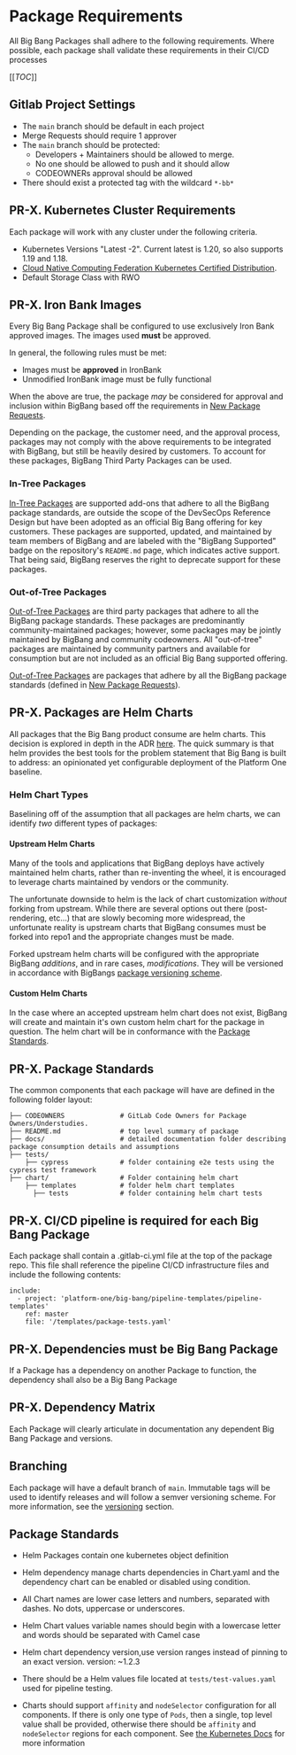 # Package Requirements

All Big Bang Packages shall adhere to the following requirements.  Where possible, each package shall validate these requirements in their CI/CD processes

[[_TOC_]]

## Gitlab Project Settings

* The `main` branch should be default in each project
* Merge Requests should require 1 approver
* The `main` branch should be protected:
  * Developers + Maintainers should be allowed to merge.  
  * No one should be allowed to push and it should allow
  * CODEOWNERs approval should be allowed
* There should exist a protected tag with the wildcard `*-bb*`

## PR-X. Kubernetes Cluster Requirements

Each package will work with any cluster under the following criteria.

* Kubernetes Versions "Latest -2".  Current latest is 1.20, so also supports 1.19 and 1.18.
* [Cloud Native Computing Federation Kubernetes Certified Distribution](https://www.cncf.io/certification/software-conformance/).
* Default Storage Class with RWO

## PR-X. Iron Bank Images

Every Big Bang Package shall be configured to use exclusively Iron Bank approved images.  The images used __must__ be approved.

In general, the following rules must be met:

* Images must be __approved__ in IronBank
* Unmodified IronBank image must be fully functional

When the above are true, the package _may_ be considered for approval and inclusion within BigBang based off the requirements in [New Package Requests](NewPackageRequests.md).

Depending on the package, the customer need, and the approval process, packages may not comply with the above requirements to be integrated with BigBang, but still be heavily desired by customers.  To account for these packages, BigBang Third Party Packages can be used.

### In-Tree Packages

[In-Tree Packages](https://repo1.dso.mil/platform-one/big-bang/apps) are supported add-ons that adhere to all the BigBang package standards, are outside the scope of the DevSecOps Reference Design but have been adopted as an official Big Bang offering for key customers. These packages are supported, updated, and maintained by team members of BigBang and are labeled with the "BigBang Supported" badge on the repository's `README.md` page, which indicates active support.  That being said, BigBang reserves the right to deprecate support for these packages.

### Out-of-Tree Packages

[Out-of-Tree Packages](https://repo1.dso.mil/platform-one/big-bang/apps/third-party) are third party packages that adhere to all the BigBang package standards.  These packages are predominantly community-maintained packages; however, some packages may be jointly maintained by BigBang and community codeowners. All "out-of-tree" packages are maintained by community partners and available for consumption but are not included as an official Big Bang supported offering.

[Out-of-Tree Packages](https://repo1.dso.mil/platform-one/big-bang/apps/third-party) are packages that adhere by all the BigBang package standards (defined in [New Package Requests](NewPackageRequests.md)).

## PR-X. Packages are Helm Charts

All packages that the Big Bang product consume are helm charts.  This decision is explored in depth in the ADR [here](http://about:blank).  The quick summary is that helm provides the best tools for the problem statement that Big Bang is built to address: an opinionated yet configurable deployment of the Platform One baseline.

### Helm Chart Types

Baselining off of the assumption that all packages are helm charts, we can identify _two_ different types of packages:

#### Upstream Helm Charts

Many of the tools and applications that BigBang deploys have actively maintained helm charts, rather than re-inventing the wheel, it is encouraged to leverage charts maintained by vendors or the community.  

The unfortunate downside to helm is the lack of chart customization _without_ forking from upstream.  While there are several options out there (post-rendering, etc...) that are slowly becoming more widespread, the unfortunate reality is upstream charts that BigBang consumes must be forked into repo1 and the appropriate changes must be made.

Forked upstream helm charts will be configured with the appropriate BigBang _additions_, and in rare cases, _modifications_.  They will be versioned in accordance with BigBangs [package versioning scheme](#pr-x.-package-versioning-scheme).

#### Custom Helm Charts

In the case where an accepted upstream helm chart does not exist, BigBang will create and maintain it's own custom helm chart for the package in question.  The helm chart will be in conformance with the [Package Standards](#pr-x.-package-standards).

## PR-X. Package Standards

The common components that each package will have are defined in the following folder layout:

```shell
├── CODEOWNERS              # GitLab Code Owners for Package Owners/Understudies.
├── README.md               # top level summary of package
├── docs/                   # detailed documentation folder describing package consumption details and assumptions
├── tests/
    ├── cypress             # folder containing e2e tests using the cypress test framework
├── chart/                  # Folder containing helm chart
    ├── templates           # folder helm chart templates
      ├── tests             # folder containing helm chart tests 
```

## PR-X. CI/CD pipeline is required for each Big Bang Package

Each package shall contain a .gitlab-ci.yml file at the top of the package repo.   This file shall reference the pipeline CI/CD infrastructure
files and include the following contents:

```shell
include:
  - project: 'platform-one/big-bang/pipeline-templates/pipeline-templates'
    ref: master
    file: '/templates/package-tests.yaml'
```

## PR-X. Dependencies must be Big Bang Package

If a Package has a dependency on another Package to function, the dependency shall also be a Big Bang Package

## PR-X. Dependency Matrix

Each Package will clearly articulate in documentation any dependent Big Bang Package and versions.

## Branching

Each package will have a default branch of `main`.  Immutable tags will be used to identify releases and will follow a semver versioning scheme.  For more information, see the [versioning](#pr-x.-package-versioning-scheme) section.

## Package Standards

* Helm Packages contain one kubernetes object definition

* Helm dependency manage charts dependencies in Chart.yaml and the dependency chart can be enabled or disabled using condition.
* All Chart names are lower case letters and numbers, separated with dashes. No dots, uppercase or underscores.
* Helm Chart values variable names should begin with a lowercase letter and words should be separated with Camel case
* Helm chart dependency version,use version ranges instead of pinning to an exact version.
    version: ~1.2.3
* There should be a Helm values file located at `tests/test-values.yaml` used for pipeline testing.
* Charts should support `affinity` and `nodeSelector` configuration for all components.  If there is only one type of `Pods`, then a single, top level value shall be provided, otherwise there should be `affinity` and `nodeSelector` regions for each component.  See [the Kubernetes Docs](https://kubernetes.io/docs/concepts/scheduling-eviction/assign-pod-node/) for more information
